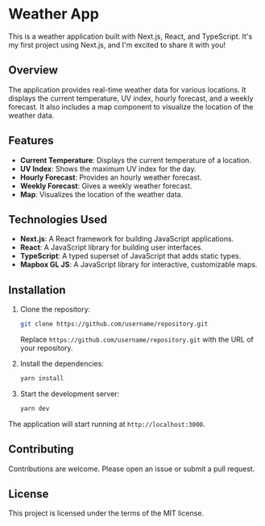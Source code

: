# Weather App

This is a weather application built with Next.js, React, and TypeScript. It's my first project using Next.js, and I'm excited to share it with you!

## Overview

The application provides real-time weather data for various locations. It displays the current temperature, UV index, hourly forecast, and a weekly forecast. It also includes a map component to visualize the location of the weather data.

## Features

- **Current Temperature**: Displays the current temperature of a location.
- **UV Index**: Shows the maximum UV index for the day.
- **Hourly Forecast**: Provides an hourly weather forecast.
- **Weekly Forecast**: Gives a weekly weather forecast.
- **Map**: Visualizes the location of the weather data.

## Technologies Used

- **Next.js**: A React framework for building JavaScript applications.
- **React**: A JavaScript library for building user interfaces.
- **TypeScript**: A typed superset of JavaScript that adds static types.
- **Mapbox GL JS**: A JavaScript library for interactive, customizable maps.

## Installation

1. Clone the repository:

   ```bash
   git clone https://github.com/username/repository.git
   ```

   Replace `https://github.com/username/repository.git` with the URL of your repository.

2. Install the dependencies:

   ```bash
   yarn install
   ```

3. Start the development server:

   ```bash
   yarn dev
   ```

The application will start running at `http://localhost:3000`.

## Contributing

Contributions are welcome. Please open an issue or submit a pull request.

## License

This project is licensed under the terms of the MIT license.